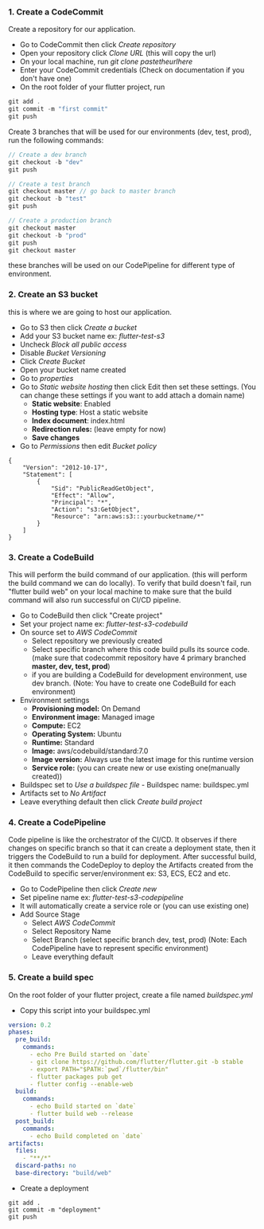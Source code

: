 ### 1. Create a CodeCommit
Create a repository for our application.
- Go to CodeCommit then click *Create repository*
- Open your repository click *Clone URL* (this will copy the url)
- On your local machine, run *git clone pastetheurlhere*
- Enter your CodeCommit credentials (Check on documentation if you don't have one)
- On the root folder of your flutter project, run
```c
git add .
git commit -m "first commit"
git push
```
Create 3 branches that will be used for our environments (dev, test, prod), run the following commands:
```c
// Create a dev branch
git checkout -b "dev"
git push

// Create a test branch
git checkout master // go back to master branch
git checkout -b "test"
git push

// Create a production branch
git checkout master
git checkout -b "prod"
git push
git checkout master
```
these branches will be used on our CodePipeline for different type of environment.

### 2. Create an S3 bucket
this is where we are going to host our application.
- Go to S3 then click *Create a bucket*
- Add your S3 bucket name ex: *flutter-test-s3*
- Uncheck *Block all public access*
- Disable *Bucket Versioning*
- Click *Create Bucket*
- Open your bucket name created
- Go to *properties*
- Go to *Static website hosting* then click Edit then set these settings. (You can change these settings if you want to add attach a domain name)
	- **Static website**: Enabled
	- **Hosting type**: Host a static website
	- **Index document**: index.html
	- **Redirection rules:** (leave empty for now)
	- **Save changes**
- Go to *Permissions* then edit *Bucket policy*
```
{
    "Version": "2012-10-17",
    "Statement": [
        {
            "Sid": "PublicReadGetObject",
            "Effect": "Allow",
            "Principal": "*",
            "Action": "s3:GetObject",
            "Resource": "arn:aws:s3:::yourbucketname/*"
        }
    ]
}
```

### 3. Create a CodeBuild
This will perform the build command of our application. (this will perform the build command we can do locally). To verify that build doesn't fail, run "flutter build web" on your local machine to make sure that the build command will also run successful on CI/CD pipeline.

- Go to CodeBuild then click "Create project"
- Set your project name ex: *flutter-test-s3-codebuild*
- On source set to *AWS CodeCommit*
	- Select repository we previously created
	- Select specific branch where this code build pulls its source code. (make sure that codecommit repository have 4 primary branched **master, dev, test, prod**)
	- if you are building a CodeBuild for development environment, use dev branch. (Note: You have to create one CodeBuild for each environment)
- Environment settings
	- **Provisioning model:** On Demand
	- **Environment image:** Managed image
	- **Compute:** EC2
	- **Operating System:** Ubuntu
	- **Runtime:** Standard
	- **Image:** aws/codebuild/standard:7.0
	- **Image version:** Always use the latest image for this runtime version
	- **Service role:** (you can create new or use existing one(manually created))
- Buildspec set to *Use a buildspec file*
		- Buildspec name: buildspec.yml
- Artifacts set to *No Artifact*
- Leave everything default then click *Create build project*

### 4. Create a CodePipeline

Code pipeline is like the orchestrator of the CI/CD. It observes if there changes on specific branch so that it can create a deployment state, then it triggers the CodeBuild to run a build for deployment. After successful build, it then commands the CodeDeploy to deploy the Artifacts created from the CodeBuild to specific server/environment ex: S3, ECS, EC2 and etc.

- Go to CodePipeline then click *Create new*
- Set pipeline name ex: *flutter-test-s3-codepipeline*
- It will automatically create a service role or (you can use existing one)
- Add Source Stage
	- Select *AWS CodeCommit*
	- Select Repository Name
	- Select Branch (select specific branch dev, test, prod) (Note: Each CodePipeline have to represent specific environment)
	- Leave everything default

### 5. Create a build spec
On the root folder of your flutter project, create a file named *buildspec.yml*
- Copy this script into your buildspec.yml
```yml
version: 0.2
phases:
  pre_build:
    commands:
      - echo Pre Build started on `date`
      - git clone https://github.com/flutter/flutter.git -b stable
      - export PATH="$PATH:`pwd`/flutter/bin"
      - flutter packages pub get
      - flutter config --enable-web
  build:
    commands:
      - echo Build started on `date`
      - flutter build web --release
  post_build:
    commands:
      - echo Build completed on `date`
artifacts:
  files:
    - "**/*"
  discard-paths: no
  base-directory: "build/web"
```
- Create a deployment
```
git add .
git commit -m "deployment"
git push
```